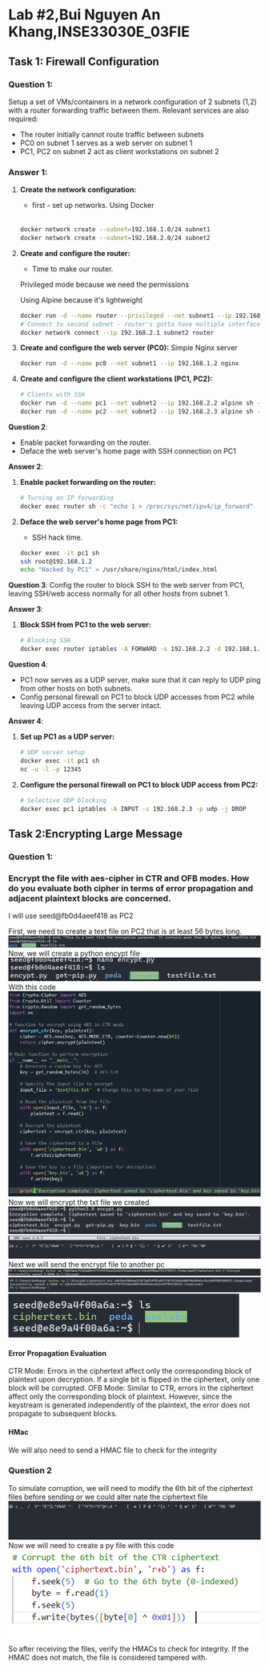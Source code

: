 # Lab #2,Bui Nguyen An Khang,INSE33030E_03FIE
## Task 1: Firewall Configuration 

### Question 1: 
Setup a set of VMs/containers in a network configuration of 2 subnets (1,2) with a router forwarding traffic between them. Relevant services are also required:
- The router initially cannot route traffic between subnets
- PC0 on subnet 1 serves as a web server on subnet 1
- PC1, PC2 on subnet 2 act as client workstations on subnet 2 

### Answer 1:
1. **Create the network configuration:**
   - first - set up networks. Using Docker 
   ```bash
  
   docker network create --subnet=192.168.1.0/24 subnet1
   docker network create --subnet=192.168.2.0/24 subnet2
   ```

2. **Create and configure the router:**
   - Time to make our router.

   Privileged mode because we need the permissions

    Using Alpine because it's lightweight 
   ```bash 
   docker run -d --name router --privileged --net subnet1 --ip 192.168.1.1 alpine sh -c "apk add iptables && sleep infinity"
   # Connect to second subnet - router's gotta have multiple interfaces
   docker network connect --ip 192.168.2.1 subnet2 router
   ```

3. **Create and configure the web server (PC0):**
    Simple Nginx server
   ```bash
   docker run -d --name pc0 --net subnet1 --ip 192.168.1.2 nginx
   ```

4. **Create and configure the client workstations (PC1, PC2):**
   ```bash
   # Clients with SSH 
   docker run -d --name pc1 --net subnet2 --ip 192.168.2.2 alpine sh -c "apk add openssh && sleep infinity"
   docker run -d --name pc2 --net subnet2 --ip 192.168.2.3 alpine sh -c "apk add openssh && sleep infinity"
   ```

**Question 2**:
- Enable packet forwarding on the router.
- Deface the web server's home page with SSH connection on PC1

**Answer 2**:
1. **Enable packet forwarding on the router:**
   ```bash
   # Turning on IP forwarding 
   docker exec router sh -c "echo 1 > /proc/sys/net/ipv4/ip_forward"
   ```

2. **Deface the web server's home page from PC1:**
   - SSH hack time. 
   ```bash
   docker exec -it pc1 sh
   ssh root@192.168.1.2
   echo "Hacked by PC1" > /usr/share/nginx/html/index.html
   ```

**Question 3**:
Config the router to block SSH to the web server from PC1, leaving SSH/web access normally for all other hosts from subnet 1.

**Answer 3**:
1. **Block SSH from PC1 to the web server:**
   ```bash
   # Blocking SSH 
   docker exec router iptables -A FORWARD -s 192.168.2.2 -d 192.168.1.2 -p tcp --dport 22 -j DROP
   ```

**Question 4**:
- PC1 now serves as a UDP server, make sure that it can reply to UDP ping from other hosts on both subnets.
- Config personal firewall on PC1 to block UDP accesses from PC2 while leaving UDP access from the server intact.

**Answer 4**:
1. **Set up PC1 as a UDP server:**
   ```bash
   # UDP server setup 
   docker exec -it pc1 sh
   nc -u -l -p 12345
   ```

2. **Configure the personal firewall on PC1 to block UDP access from PC2:**
   ```bash
   # Selective UDP blocking 
   docker exec pc1 iptables -A INPUT -s 192.168.2.3 -p udp -j DROP
   ```
## Task 2:Encrypting Large Message
### Question 1:
### Encrypt the file with aes-cipher in CTR and OFB modes. How do you evaluate both cipher in terms of error propagation and adjacent plaintext blocks are concerned.
I will use seed@fb0d4aeef418 as PC2

First, we need to create a text file on PC2 that is at least 56 bytes long.
![alt text](ImageTask2/images.png)
Now, we will create a python encypt file
![alt text](ImageTask2/image.png)
With this code
![alt text](ImageTask2/image-4.png)
Now we will encrypt the txt file we created
![alt text](ImageTask2/image-2.png)
![alt text](ImageTask2/image-3.png)
Next we will send the encrypt file to another pc
![alt text](ImageTask2/image-1.png)
![alt text](ImageTask2/image-5.png)
![alt text](ImageTask2/image-6.png)
#### Error Propagation Evaluation  

CTR Mode: Errors in the ciphertext affect only the corresponding block of plaintext upon decryption. If a single bit is flipped in the ciphertext, only one block will be corrupted.
OFB Mode: Similar to CTR, errors in the ciphertext affect only the corresponding block of plaintext. However, since the keystream is generated independently of the plaintext, the error does not propagate to subsequent blocks.
#### HMac
We will also need to send a HMAC file to check for the integrity

### Question 2
To simulate corruption, we will need to modify the 6th bit of the ciphertext files before sending or we could alter nate the ciphertext file
![alt text](ImageTask2/image-7.png)
Now we will need to create a py file with this code
![alt text](ImageTask2/image-8.png)
So after receiving the files, verify the HMACs to check for integrity. If the HMAC does not match, the file is considered tampered with.
